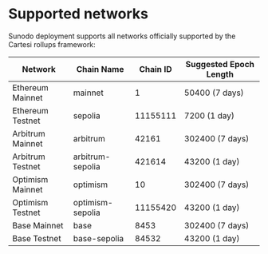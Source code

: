 # Supported networks

Sunodo deployment supports all networks officially supported by the Cartesi rollups framework:

| Network          | Chain Name       | Chain ID | Suggested Epoch Length |
| ---------------- | ---------------- | -------- | ---------------------- |
| Ethereum Mainnet | mainnet          | 1        | 50400 (7 days)         |
| Ethereum Testnet | sepolia          | 11155111 | 7200 (1 day)           |
| Arbitrum Mainnet | arbitrum         | 42161    | 302400 (7 days)        |
| Arbitrum Testnet | arbitrum-sepolia | 421614   | 43200 (1 day)          |
| Optimism Mainnet | optimism         | 10       | 302400 (7 days)        |
| Optimism Testnet | optimism-sepolia | 11155420 | 43200 (1 day)          |
| Base Mainnet     | base             | 8453     | 302400 (7 days)        |
| Base Testnet     | base-sepolia     | 84532    | 43200 (1 day)          |
